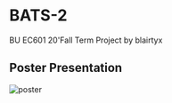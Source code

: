 # BATS-2
BU EC601 20'Fall Term Project by blairtyx


## Poster Presentation

![poster](https://github.com/blairtyx/EC601/blob/master/team_project/poster.png)
